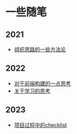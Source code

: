 # 一些随笔

## 2021

- [组织思路的一些方法论](/documents/essay/organize_idea.md)

## 2022

- [对于前端构建的一点思考](/documents/essay/web_building.md)
- [关于学习的思考](/documents/essay/study_dash.md)

## 2023

- [项目过程中的checklist](/documents/essay/checklist.md)
